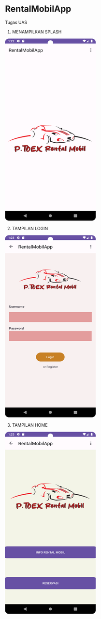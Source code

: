 # RentalMobilApp
 Tugas UAS

1. MENAMPILKAN SPLASH

 <img src = "https://github.com/RetyaPutri/RentalMobilAppUas/blob/master/SPLASH.png" width = "300" height = "600">

 2. TAMPILAN LOGIN

 <img src = "https://github.com/RetyaPutri/RentalMobilAppUas/blob/master/LOGIN.png" width = "300" height = "600">

 3. TAMPILAN HOME

 <img src = "https://github.com/RetyaPutri/RentalMobilAppUas/blob/master/HOME.png" width = "300" height = "600">

    

